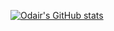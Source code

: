 [![Odair's GitHub stats](https://github-readme-stats.vercel.app/api?username=Odair15Below)](https://github.com/anuraghazra/github-readme-stats)

